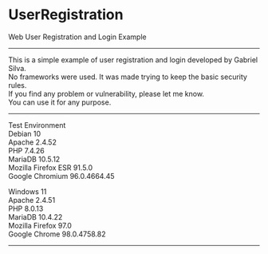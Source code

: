 # UserRegistration
Web User Registration and Login Example

**********************************************************************************
This is a simple example of user registration and login developed by Gabriel Silva.\
No frameworks were used. It was made trying to keep the basic security rules.\
If you find any problem or vulnerability, please let me know.\
You can use it for any purpose.
**********************************************************************************
Test Environment\
Debian 10\
Apache 2.4.52\
PHP 7.4.26\
MariaDB 10.5.12\
Mozilla Firefox ESR 91.5.0\
Google Chromium 96.0.4664.45

Windows 11\
Apache 2.4.51\
PHP 8.0.13\
MariaDB 10.4.22\
Mozilla Firefox 97.0\
Google Chrome 98.0.4758.82
**********************************************************************************
